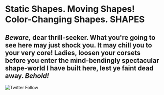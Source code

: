 # Static Shapes. Moving Shapes! Color-Changing Shapes. SHAPES

## *Beware,* dear thrill-seeker. What you're going to see here may just **shock** you. It may chill you to your very core! Ladies, loosen your corsets before you enter the mind-bendingly spectacular shape-world I have built here, lest ye faint dead away. ***Behold!***



![Twitter Follow](https://img.shields.io/twitter/follow/iamtracybreen?style=social)
